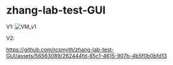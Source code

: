 # zhang-lab-test-GUI
V1:
![VM_v1](https://github.com/rcsmyth/zhang-lab-test-GUI/assets/56563089/bcb396e7-c24f-494a-9d82-400465f1ae0e)

V2: 

https://github.com/rcsmyth/zhang-lab-test-GUI/assets/56563089/262444fd-85c1-4615-907b-4b5f0b0bfd13

